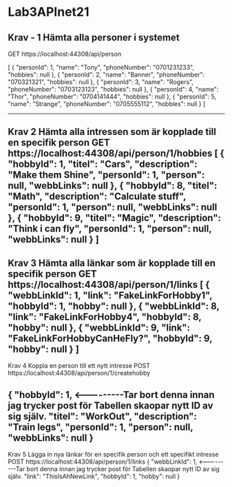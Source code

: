 # Lab3APInet21
Krav - 1 Hämta alla personer i systemet
-----------------------------------------------------------------------------------------------------------------------------------------
GET  https://localhost:44308/api/person

[
    {
        "personId": 1,
        "name": "Tony",
        "phoneNumber": "0701231233",
        "hobbies": null
    },
    {
        "personId": 2,
        "name": "Banner",
        "phoneNumber": "070321321",
        "hobbies": null
    },
    {
        "personId": 3,
        "name": "Rogers",
        "phoneNumber": "0703123123",
        "hobbies": null
    },
    {
        "personId": 4,
        "name": "Thor",
        "phoneNumber": "0704141444",
        "hobbies": null
    },
    {
        "personId": 5,
        "name": "Strange",
        "phoneNumber": "0705555112",
        "hobbies": null
    }
]

-----------------------------------------------------------------------------------------------------------------------------------------
Krav 2 Hämta alla intressen som är kopplade till en specifik person
GET  https://localhost:44308/api/person/1/hobbies
[
    {
        "hobbyId": 1,
        "titel": "Cars",
        "description": "Make them Shine",
        "personId": 1,
        "person": null,
        "webbLinks": null
    },
    {
        "hobbyId": 8,
        "titel": "Math",
        "description": "Calculate stuff",
        "personId": 1,
        "person": null,
        "webbLinks": null
    },
    {
        "hobbyId": 9,
        "titel": "Magic",
        "description": "Think i can fly",
        "personId": 1,
        "person": null,
        "webbLinks": null
    }
]
-----------------------------------------------------------------------------------------------------------------------------------------
Krav 3 Hämta alla länkar som är kopplade till en specifik person
GET https://localhost:44308/api/person/1/links
[
    {
        "webbLinkId": 1,
        "link": "FakeLinkForHobby1",
        "hobbyId": 1,
        "hobby": null
    },
    {
        "webbLinkId": 8,
        "link": "FakeLinkForHobby4",
        "hobbyId": 8,
        "hobby": null
    },
    {
        "webbLinkId": 9,
        "link": "FakeLinkForHobbyCanHeFly?",
        "hobbyId": 9,
        "hobby": null
    }
]
-----------------------------------------------------------------------------------------------------------------------------------------
Krav 4 Koppla en person till ett nytt intresse
POST  https://localhost:44308/api/person/1/createhobby


{
        "hobbyId": 1, <---------Tar bort denna innan jag trycker post för Tabellen skaopar nytt ID av sig själv.
        "titel": "WorkOut",
        "description": "Train legs",
        "personId": 1,
        "person": null,
        "webbLinks": null
}
-----------------------------------------------------------------------------------------------------------------------------------------
Krav 5 Lägga in nya länkar för en specifik person och ett specifikt intresse
POST https://localhost:44308/api/person/1/links
{
    "webbLinkId": 1, <---------Tar bort denna innan jag trycker post för Tabellen skaopar nytt ID av sig själv.
    "link": "ThisIsAhNewLink",
    "hobbyId": 1,
    "hobby": null
}

